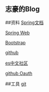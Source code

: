 ## 志豪的Blog

##资料
[Spring文档](https://spring.io/guides/gs/serving-web-content/)

[Spring Web](https://spring.io/guides/gs/serving-web-content/)

[Bootstrap](https://v3.bootcss.com/components/)

[github](https://github.com/lgitizh960314/blog)

[es中文社区](https://elasticsearch.cn/)

[github Oauth](https://developer.github.com/apps/building-oauth-apps/)

##工具
[git](https://git-scm.com/)
